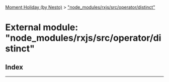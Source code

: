 [Moment Holiday (by Nesto)](../README.md) > ["node_modules/rxjs/src/operator/distinct"](../modules/_node_modules_rxjs_src_operator_distinct_.md)

# External module: "node_modules/rxjs/src/operator/distinct"

## Index

---

